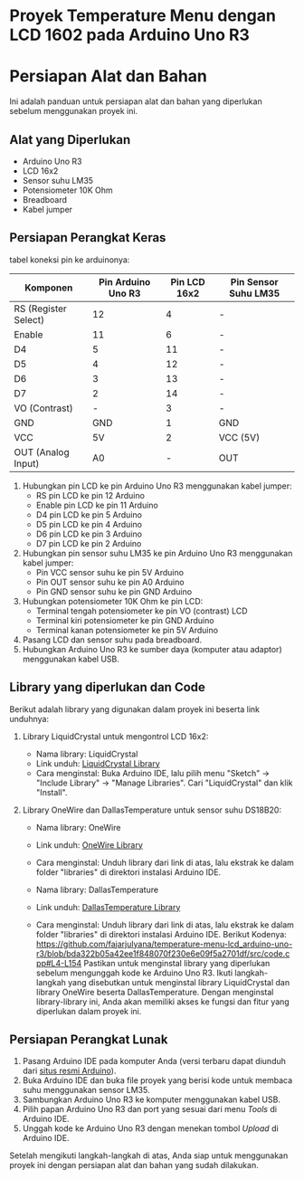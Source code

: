 # Proyek Temperature Menu dengan LCD 1602 pada Arduino Uno R3
# Persiapan Alat dan Bahan

Ini adalah panduan untuk persiapan alat dan bahan yang diperlukan sebelum menggunakan proyek ini.

## Alat yang Diperlukan
- Arduino Uno R3
- LCD 16x2
- Sensor suhu LM35
- Potensiometer 10K Ohm
- Breadboard
- Kabel jumper

## Persiapan Perangkat Keras
tabel koneksi pin ke arduinonya:

| Komponen             | Pin Arduino Uno R3 | Pin LCD 16x2 | Pin Sensor Suhu LM35 |
|----------------------|--------------------|--------------|----------------------|
| RS (Register Select) | 12                 | 4            | -                    |
| Enable               | 11                 | 6            | -                    |
| D4                   | 5                  | 11           | -                    |
| D5                   | 4                  | 12           | -                    |
| D6                   | 3                  | 13           | -                    |
| D7                   | 2                  | 14           | -                    |
| VO (Contrast)        | -                  | 3            | -                    |
| GND                  | GND                | 1            | GND                  |
| VCC                  | 5V                 | 2            | VCC (5V)             |
| OUT (Analog Input)   | A0                 | -            | OUT                  |
1. Hubungkan pin LCD ke pin Arduino Uno R3 menggunakan kabel jumper:
   - RS pin LCD ke pin 12 Arduino
   - Enable pin LCD ke pin 11 Arduino
   - D4 pin LCD ke pin 5 Arduino
   - D5 pin LCD ke pin 4 Arduino
   - D6 pin LCD ke pin 3 Arduino
   - D7 pin LCD ke pin 2 Arduino
2. Hubungkan pin sensor suhu LM35 ke pin Arduino Uno R3 menggunakan kabel jumper:
   - Pin VCC sensor suhu ke pin 5V Arduino
   - Pin OUT sensor suhu ke pin A0 Arduino
   - Pin GND sensor suhu ke pin GND Arduino
3. Hubungkan potensiometer 10K Ohm ke pin LCD:
   - Terminal tengah potensiometer ke pin VO (contrast) LCD
   - Terminal kiri potensiometer ke pin GND Arduino
   - Terminal kanan potensiometer ke pin 5V Arduino
4. Pasang LCD dan sensor suhu pada breadboard.
5. Hubungkan Arduino Uno R3 ke sumber daya (komputer atau adaptor) menggunakan kabel USB.
## Library yang diperlukan dan Code
Berikut adalah library yang digunakan dalam proyek ini beserta link unduhnya:

1. Library LiquidCrystal untuk mengontrol LCD 16x2:
   - Nama library: LiquidCrystal
   - Link unduh: [LiquidCrystal Library](https://www.arduino.cc/en/Reference/LiquidCrystal)
   - Cara menginstal: Buka Arduino IDE, lalu pilih menu "Sketch" -> "Include Library" -> "Manage Libraries". Cari "LiquidCrystal" dan klik "Install".

2. Library OneWire dan DallasTemperature untuk sensor suhu DS18B20:
   - Nama library: OneWire
   - Link unduh: [OneWire Library](https://www.pjrc.com/teensy/td_libs_OneWire.html)
   - Cara menginstal: Unduh library dari link di atas, lalu ekstrak ke dalam folder "libraries" di direktori instalasi Arduino IDE.

   - Nama library: DallasTemperature
   - Link unduh: [DallasTemperature Library](https://www.pjrc.com/teensy/td_libs_DallasTemperature.html)
   - Cara menginstal: Unduh library dari link di atas, lalu ekstrak ke dalam folder "libraries" di direktori instalasi Arduino IDE.
Berikut Kodenya:
https://github.com/fajarjulyana/temperature-menu-lcd_arduino-uno-r3/blob/bda322b05a42ee1f848070f230e6e09f5a2701df/src/code.cpp#L4-L154
Pastikan untuk menginstal library yang diperlukan sebelum mengunggah kode ke Arduino Uno R3. Ikuti langkah-langkah yang disebutkan untuk menginstal library LiquidCrystal dan library OneWire beserta DallasTemperature. Dengan menginstal library-library ini, Anda akan memiliki akses ke fungsi dan fitur yang diperlukan dalam proyek ini.
## Persiapan Perangkat Lunak
1. Pasang Arduino IDE pada komputer Anda (versi terbaru dapat diunduh dari [situs resmi Arduino](https://www.arduino.cc/en/software)).
2. Buka Arduino IDE dan buka file proyek yang berisi kode untuk membaca suhu menggunakan sensor LM35.
3. Sambungkan Arduino Uno R3 ke komputer menggunakan kabel USB.
4. Pilih papan Arduino Uno R3 dan port yang sesuai dari menu *Tools* di Arduino IDE.
5. Unggah kode ke Arduino Uno R3 dengan menekan tombol *Upload* di Arduino IDE.

Setelah mengikuti langkah-langkah di atas, Anda siap untuk menggunakan proyek ini dengan persiapan alat dan bahan yang sudah dilakukan.
